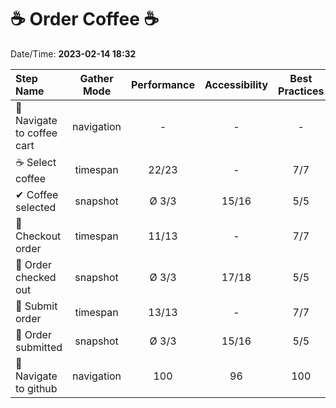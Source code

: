 # ☕ Order Coffee ☕

Date/Time: **2023-02-14 18:32**

| Step Name                  | Gather Mode | Performance | Accessibility | Best Practices | Seo | Pwa |
|:---------------------------|:-----------:|:-----------:|:-------------:|:--------------:|:---:|:---:|
| 🧭 Navigate to coffee cart | navigation  |      -      |       -       |       -        |  -  |  -  |
| ☕ Select coffee            |  timespan   |    22/23    |       -       |      7/7       |  -  |  -  |
| ✔ Coffee selected          |  snapshot   |    Ø 3/3    |     15/16     |      5/5       | 7/9 |  -  |
| 🛒 Checkout order          |  timespan   |    11/13    |       -       |      7/7       |  -  |  -  |
| 🧾 Order checked out       |  snapshot   |    Ø 3/3    |     17/18     |      5/5       | 7/9 |  -  |
| 💌 Submit order            |  timespan   |    13/13    |       -       |      7/7       |  -  |  -  |
| 📧 Order submitted         |  snapshot   |    Ø 3/3    |     15/16     |      5/5       | 7/9 |  -  |
| 🧭 Navigate to github      | navigation  |     100     |      96       |      100       | 83  | 30  |
